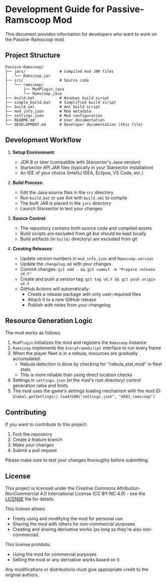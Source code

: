 # Development Guide for Passive-Ramscoop Mod

This document provides information for developers who want to work on the Passive-Ramscoop mod.

## Project Structure

```
Passive-Ramscoop/
├── jars/               # Compiled mod JAR files
│   └── Ramscoop.jar
├── src/                # Source code
│   └── ramscoop/
│       ├── ModPlugin.java
│       └── Ramscoop.java
├── build.bat           # Windows build script
├── simple_build.bat    # Simplified build script
├── build.xml           # Ant build script 
├── mod_info.json       # Mod metadata
├── settings.json       # Mod configuration
├── README.md           # User documentation
└── DEVELOPMENT.md      # Developer documentation (this file)
```

## Development Workflow

1. **Setup Environment**:
   - JDK 8 or later (compatible with Starsector's Java version)
   - Starsector API JAR files (typically in your Starsector installation)
   - An IDE of your choice (IntelliJ IDEA, Eclipse, VS Code, etc.)

2. **Build Process**:
   - Edit the Java source files in the `src` directory
   - Run `build.bat` or use Ant with `build.xml` to compile
   - The built JAR is placed in the `jars` directory
   - Launch Starsector to test your changes

3. **Source Control**:
   - The repository contains both source code and compiled assets
   - Build scripts are excluded from git but should be kept locally
   - Build artifacts (in `build/` directory) are excluded from git

4. **Creating Releases**:
   - Update version numbers in `mod_info.json` and `Ramscoop.version`
   - Update the `changelog.md` with your changes
   - Commit changes: `git add . && git commit -m "Prepare release vX.Y"`
   - Create and push a version tag: `git tag vX.Y && git push origin vX.Y`
   - GitHub Actions will automatically:
     - Create a release package with only user-required files
     - Attach it to a new GitHub release
     - Publish with notes from your changelog

## Resource Generation Logic

The mod works as follows:

1. `ModPlugin` initializes the mod and registers the `Ramscoop` instance
2. `Ramscoop` implements the `EveryFrameScript` interface to run every frame
3. When the player fleet is in a nebula, resources are gradually accumulated:
   - Nebula detection is done by checking for "nebula_stat_mod" in fleet stats
   - This is more reliable than using direct location checks
4. Settings in `settings.json` (in the mod's root directory) control generation rates and limits
5. The mod uses the game's settings loading mechanism with the mod ID: `Global.getSettings().loadJSON("settings.json", "m561_ramscoop")`

## Contributing

If you want to contribute to this project:

1. Fork the repository
2. Create a feature branch
3. Make your changes
4. Submit a pull request

Please make sure to test your changes thoroughly before submitting.

## License

This project is licensed under the Creative Commons Attribution-NonCommercial 4.0 International License (CC BY-NC 4.0) - see the [LICENSE](LICENSE) file for details.

This license allows:
- Freely using and modifying the mod for personal use
- Sharing the mod with others for non-commercial purposes
- Creating and sharing derivative works (as long as they're also non-commercial)

This license prohibits:
- Using the mod for commercial purposes
- Selling the mod or any derivative works based on it

Any modifications or distributions must give appropriate credit to the original authors.
